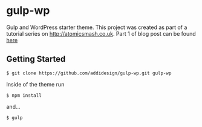 # gulp-wp
Gulp and WordPress starter theme. This project was created as part of a tutorial series on http://atomicsmash.co.uk. Part 1 of blog post can be found [here](https://www.atomicsmash.co.uk/blog/using-gulp-with-wordpress-part-1/)

## Getting Started
```
$ git clone https://github.com/addidesign/gulp-wp.git gulp-wp
```
Inside of the theme run
```
$ npm install
```
 and...
```
$ gulp
```
